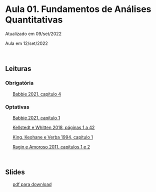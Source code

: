 # Aula 01. Fundamentos de Análises Quantitativas

Atualizado em 09/set/2022

Aula em 12/set/2022 

<br>


## Leituras


### Obrigatória

&nbsp;&nbsp;&nbsp;&nbsp;&nbsp; [Babbie 2021, capítulo 4](01-fundamentos/leituras/babbie-2021-cap4.pdf)


### Optativas

&nbsp;&nbsp;&nbsp;&nbsp;&nbsp; [Babbie 2021, capítulo 1](01-fundamentos/leituras/babbie-2021-cap1.pdf)
 
&nbsp;&nbsp;&nbsp;&nbsp;&nbsp; [Kellstedt e Whitten 2018, páginas 1 a 42](01-fundamentos/leituras/kellstedt-whitten-2018-p1a42.pdf)

&nbsp;&nbsp;&nbsp;&nbsp;&nbsp; [King, Keohane e Verba 1994, capítulo 1](01-fundamentos/leituras/king-keohane-verba-1994-cap1.pdf)

&nbsp;&nbsp;&nbsp;&nbsp;&nbsp; [Ragin e Amoroso 2011, capítulos 1 e 2](01-fundamentos/leituras/ragin-amoroso-2011-cap1e2.pdf)
 
<br> 

## Slides

&nbsp;&nbsp;&nbsp;&nbsp;&nbsp; [pdf para download](01-fundamentos/slides/MQ_2022_Aula_01.pdf)





